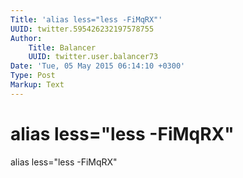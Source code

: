 ```yaml
---
Title: 'alias less="less -FiMqRX"'
UUID: twitter.595426232197578755
Author:
    Title: Balancer
    UUID: twitter.user.balancer73
Date: 'Tue, 05 May 2015 06:14:10 +0300'
Type: Post
Markup: Text
---
```


# alias less="less -FiMqRX"

alias less="less -FiMqRX"